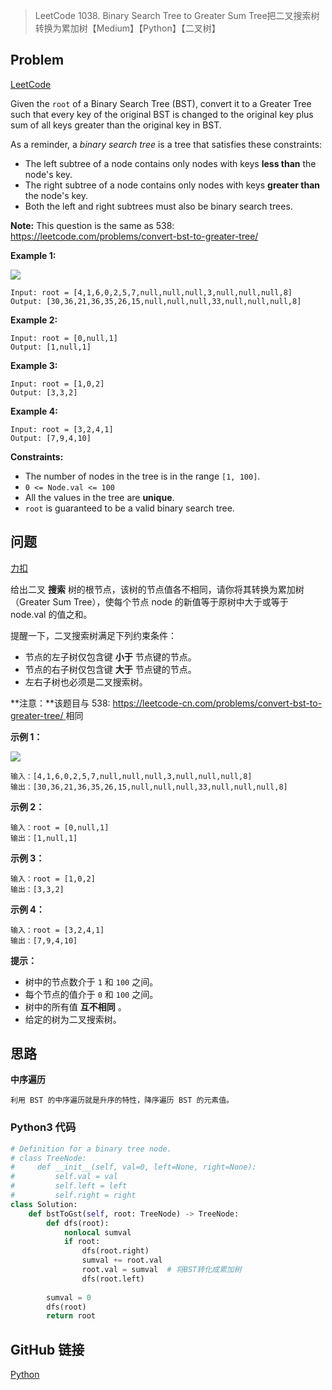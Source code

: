 > LeetCode 1038. Binary Search Tree to Greater Sum Tree把二叉搜索树转换为累加树【Medium】【Python】【二叉树】

## Problem

[LeetCode](https://leetcode.com/problems/binary-search-tree-to-greater-sum-tree/)

Given the `root` of a Binary Search Tree (BST), convert it to a Greater Tree such that every key of the original BST is changed to the original key plus sum of all keys greater than the original key in BST.

As a reminder, a *binary search tree* is a tree that satisfies these constraints:

- The left subtree of a node contains only nodes with keys **less than** the node's key.
- The right subtree of a node contains only nodes with keys **greater than** the node's key.
- Both the left and right subtrees must also be binary search trees.

**Note:** This question is the same as 538: https://leetcode.com/problems/convert-bst-to-greater-tree/

**Example 1:**

![](https://cdn.jsdelivr.net/gh/Wonz5130/My-Private-ImgHost/img/tree.png)

```
Input: root = [4,1,6,0,2,5,7,null,null,null,3,null,null,null,8]
Output: [30,36,21,36,35,26,15,null,null,null,33,null,null,null,8]
```

**Example 2:**

```
Input: root = [0,null,1]
Output: [1,null,1]
```

**Example 3:**

```
Input: root = [1,0,2]
Output: [3,3,2]
```

**Example 4:**

```
Input: root = [3,2,4,1]
Output: [7,9,4,10]
```

**Constraints:**

- The number of nodes in the tree is in the range `[1, 100]`.
- `0 <= Node.val <= 100`
- All the values in the tree are **unique**.
- `root` is guaranteed to be a valid binary search tree.

## 问题

[力扣](https://leetcode-cn.com/problems/binary-search-tree-to-greater-sum-tree/)

给出二叉 **搜索** 树的根节点，该树的节点值各不相同，请你将其转换为累加树（Greater Sum Tree），使每个节点 node 的新值等于原树中大于或等于 node.val 的值之和。

提醒一下，二叉搜索树满足下列约束条件：

- 节点的左子树仅包含键 **小于** 节点键的节点。
- 节点的右子树仅包含键 **大于** 节点键的节点。
- 左右子树也必须是二叉搜索树。

**注意：**该题目与 538: [https://leetcode-cn.com/problems/convert-bst-to-greater-tree/ ](https://leetcode-cn.com/problems/convert-bst-to-greater-tree/)相同

**示例 1：**

![](https://cdn.jsdelivr.net/gh/Wonz5130/My-Private-ImgHost/img/tree.png)

```
输入：[4,1,6,0,2,5,7,null,null,null,3,null,null,null,8]
输出：[30,36,21,36,35,26,15,null,null,null,33,null,null,null,8]
```

**示例 2：**

```
输入：root = [0,null,1]
输出：[1,null,1]
```

**示例 3：**

```
输入：root = [1,0,2]
输出：[3,3,2]
```

**示例 4：**

```
输入：root = [3,2,4,1]
输出：[7,9,4,10]
```

**提示：**

- 树中的节点数介于 `1` 和 `100` 之间。
- 每个节点的值介于 `0` 和 `100` 之间。
- 树中的所有值 **互不相同** 。
- 给定的树为二叉搜索树。

## 思路

**中序遍历**

```
利用 BST 的中序遍历就是升序的特性，降序遍历 BST 的元素值。
```

### Python3 代码

```python
# Definition for a binary tree node.
# class TreeNode:
#     def __init__(self, val=0, left=None, right=None):
#         self.val = val
#         self.left = left
#         self.right = right
class Solution:
    def bstToGst(self, root: TreeNode) -> TreeNode:
        def dfs(root):
            nonlocal sumval
            if root:
                dfs(root.right)
                sumval += root.val
                root.val = sumval  # 将BST转化成累加树
                dfs(root.left)
        
        sumval = 0
        dfs(root)
        return root
```

## GitHub 链接

[Python](https://github.com/Wonz5130/LeetCode-Solutions/blob/master/solutions/1038-Binary-Search-Tree-to-Greater-Sum-Tree/1038.py)
